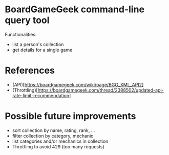 # BoardGameGeek command-line query tool

Functionalities:
* list a person's collection
* get details for a single game

# References

* (API)[https://boardgamegeek.com/wiki/page/BGG_XML_API2]
* (Throttling)[https://boardgamegeek.com/thread/2388502/updated-api-rate-limit-recommendation]

# Possible future improvements

* sort collection by name, rating, rank, ...
* filter collection by category, mechanic
* list categories and/or mechanics in collection
* Throttling to avoid 429 (too many requests)
